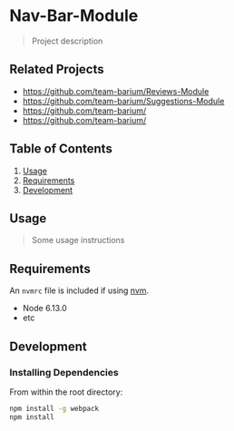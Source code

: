 # Nav-Bar-Module

> Project description

## Related Projects

  - https://github.com/team-barium/Reviews-Module
  - https://github.com/team-barium/Suggestions-Module
  - https://github.com/team-barium/
  - https://github.com/team-barium/

## Table of Contents

1. [Usage](#Usage)
1. [Requirements](#requirements)
1. [Development](#development)

## Usage

> Some usage instructions

## Requirements

An `nvmrc` file is included if using [nvm](https://github.com/creationix/nvm).

- Node 6.13.0
- etc

## Development

### Installing Dependencies

From within the root directory:

```sh
npm install -g webpack
npm install
```

